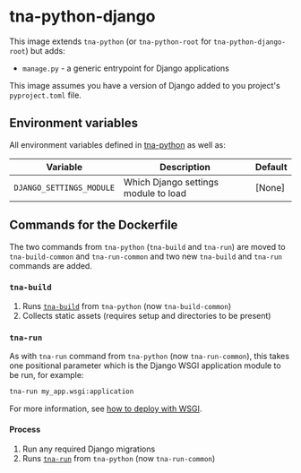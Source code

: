 # tna-python-django

This image extends `tna-python` (or `tna-python-root` for `tna-python-django-root`) but adds:

- `manage.py` - a generic entrypoint for Django applications

This image assumes you have a version of Django added to you project's `pyproject.toml` file.

## Environment variables

All environment variables defined in [tna-python](../tna-python/README.md) as well as:

| Variable                 | Description                          | Default |
| ------------------------ | ------------------------------------ | ------- |
| `DJANGO_SETTINGS_MODULE` | Which Django settings module to load | [None]  |

## Commands for the Dockerfile

The two commands from `tna-python` (`tna-build` and `tna-run`) are moved to `tna-build-common` and `tna-run-common` and two new `tna-build` and `tna-run` commands are added.

### `tna-build`

1. Runs [`tna-build`](../tna-python/README.md#tna-build) from `tna-python` (now `tna-build-common`)
1. Collects static assets (requires setup and directories to be present)

### `tna-run`

As with `tna-run` command from `tna-python` (now `tna-run-common`), this takes one positional parameter which is the Django WSGI application module to be run, for example:

```sh
tna-run my_app.wsgi:application
```

For more information, see [how to deploy with WSGI](https://docs.djangoproject.com/en/4.2/howto/deployment/wsgi/).

#### Process

1. Run any required Django migrations
1. Runs [`tna-run`](../tna-python/README.md#tna-run) from `tna-python` (now `tna-run-common`)

